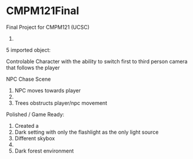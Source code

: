 # CMPM121Final
Final Project for CMPM121 (UCSC)

1.

5 imported object:

Controlable Character with the ability to switch first to third person camera that follows the player

NPC Chase Scene
1. NPC moves towards player
2. 
3. Trees obstructs player/npc movement


Polished / Game Ready:
1. Created a 
2. Dark setting with only the flashlight as the only light source
3. Different skybox
4. 
5. Dark forest environment

